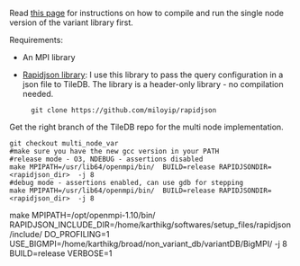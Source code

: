 Read [this page](https://github.com/Intel-HSS/TileDB/wiki/Using-the-variant-specific-customizations) for instructions on how to compile and run the single node version of the variant library first.

Requirements:
* An MPI library
* [Rapidjson library](https://github.com/miloyip/rapidjson): I use this library to pass the query configuration in a json file to TileDB. The library is a header-only library - no compilation needed.

        git clone https://github.com/miloyip/rapidjson

Get the right branch of the TileDB repo for the multi node implementation.

    git checkout multi_node_var
    #make sure you have the new gcc version in your PATH
    #release mode - O3, NDEBUG - assertions disabled
    make MPIPATH=/usr/lib64/openmpi/bin/  BUILD=release RAPIDJSONDIR=<rapidjson_dir>  -j 8
    #debug mode - assertions enabled, can use gdb for stepping
    make MPIPATH=/usr/lib64/openmpi/bin/  BUILD=release RAPIDJSONDIR=<rapidjson_dir>  -j 8

make MPIPATH=/opt/openmpi-1.10/bin/  RAPIDJSON_INCLUDE_DIR=/home/karthikg/softwares/setup_files/rapidjson/include/ DO_PROFILING=1 USE_BIGMPI=/home/karthikg/broad/non_variant_db/variantDB/BigMPI/ -j 8 BUILD=release VERBOSE=1